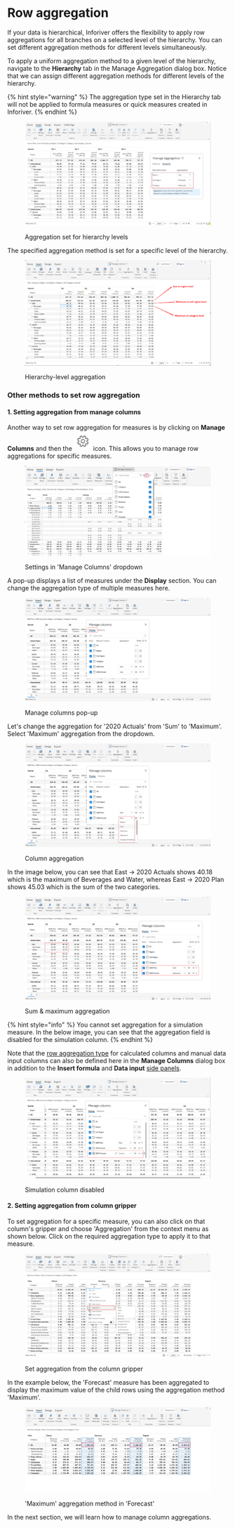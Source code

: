# Row aggregation

If your data is hierarchical, Inforiver offers the flexibility to apply row aggregations for all branches on a selected level of the hierarchy. You can set different aggregation methods for different levels simultaneously.

To apply a uniform aggregation method to a given level of the hierarchy, navigate to the **Hierarchy** tab in the Manage Aggregation dialog box. Notice that we can assign different aggregation methods for different levels of the hierarchy.

{% hint style="warning" %}
The aggregation type set in the Hierarchy tab will not be applied to formula measures or quick measures created in Inforiver.
{% endhint %}

<figure><img src="../../.gitbook/assets/image (779) (1).png" alt=""><figcaption><p>Aggregation set for hierarchy levels</p></figcaption></figure>

The specified aggregation method is set for a specific level of the hierarchy.

<figure><img src="../../.gitbook/assets/image (198).png" alt=""><figcaption><p>Hierarchy-level aggregation</p></figcaption></figure>

### Other methods to set row aggregation

#### 1. Setting aggregation from manage columns

Another way to set row aggregation for measures is by clicking on **Manage Columns** and then the <img src="../../.gitbook/assets/image (1) (1) (3) (1).png" alt="" data-size="line"> icon. This allows you to manage row aggregations for specific measures.

<figure><img src="../../.gitbook/assets/image (651).png" alt=""><figcaption><p>Settings in 'Manage Columns' dropdown</p></figcaption></figure>

A pop-up displays a list of measures under the **Display** section. You can change the aggregation type of multiple measures here.

<figure><img src="../../.gitbook/assets/Display (2).png" alt=""><figcaption><p>Manage columns pop-up</p></figcaption></figure>

Let's change the aggregation for '2020 Actuals' from 'Sum' to 'Maximum'. Select 'Maximum' aggregation from the dropdown.&#x20;

<figure><img src="../../.gitbook/assets/Change agg.png" alt=""><figcaption><p>Column aggregation</p></figcaption></figure>

In the image below, you can see that East -> 2020 Actuals shows 40.18 which is the maximum of Beverages and Water, whereas East -> 2020 Plan shows 45.03 which is the sum of the two categories. &#x20;

<figure><img src="../../.gitbook/assets/Sum &#x26; maximum aggregation.png" alt=""><figcaption><p>Sum &#x26; maximum aggregation</p></figcaption></figure>

{% hint style="info" %}
You cannot set aggregation for a simulation measure. In the below image, you can see that the aggregation field is disabled for the simulation column.
{% endhint %}

Note that the [row aggregation type](../4.-adding-business-logic-and-formulae/insert-manual-input-columns/insert-manual-input-columns.md#i-row-aggregation-type) for calculated columns and manual data input columns can also be defined here in the **Manage Columns** dialog box in addition to the **Insert formula** and **Data input** [side panels](../4.-adding-business-logic-and-formulae/insert-manual-input-columns/insert-manual-input-columns.md#id-3.-properties). &#x20;

<figure><img src="../../.gitbook/assets/For.png" alt=""><figcaption><p>Simulation column disabled</p></figcaption></figure>

#### 2. Setting aggregation from column gripper

To set aggregation for a specific measure, you can also click on that column's gripper and choose 'Aggregation' from the context menu as shown below. Click on the required aggregation type to apply it to that measure.

<figure><img src="../../.gitbook/assets/image (1) (1) (3).png" alt=""><figcaption><p>Set aggregation from the column gripper</p></figcaption></figure>

In the example below, the 'Forecast' measure has been aggregated to display the maximum value of the child rows using the aggregation method 'Maximum'.

<figure><img src="../../.gitbook/assets/image (628).png" alt=""><figcaption><p>'Maximum' aggregation method in 'Forecast'</p></figcaption></figure>

In the next section, we will learn how to manage column aggregations.
